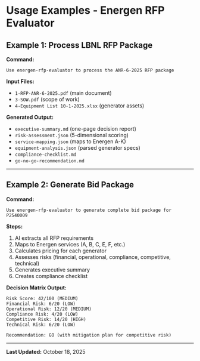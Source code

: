 # Usage Examples - Energen RFP Evaluator

## Example 1: Process LBNL RFP Package

**Command:**
```
Use energen-rfp-evaluator to process the ANR-6-2025 RFP package
```

**Input Files:**
- `1-RFP-ANR-6-2025.pdf` (main document)
- `3-SOW.pdf` (scope of work)
- `4-Equipment List 10-1-2025.xlsx` (generator assets)

**Generated Output:**
- `executive-summary.md` (one-page decision report)
- `risk-assessment.json` (5-dimensional scoring)
- `service-mapping.json` (maps to Energen A-K)
- `equipment-analysis.json` (parsed generator specs)
- `compliance-checklist.md`
- `go-no-go-recommendation.md`

---

## Example 2: Generate Bid Package

**Command:**
```
Use energen-rfp-evaluator to generate complete bid package for P2540009
```

**Steps:**
1. AI extracts all RFP requirements
2. Maps to Energen services (A, B, C, E, F, etc.)
3. Calculates pricing for each generator
4. Assesses risks (financial, operational, compliance, competitive, technical)
5. Generates executive summary
6. Creates compliance checklist

**Decision Matrix Output:**
```
Risk Score: 42/100 (MEDIUM)
Financial Risk: 6/20 (LOW)
Operational Risk: 12/20 (MEDIUM)
Compliance Risk: 4/20 (LOW)
Competitive Risk: 14/20 (HIGH)
Technical Risk: 6/20 (LOW)

Recommendation: GO (with mitigation plan for competitive risk)
```

---

**Last Updated:** October 18, 2025
